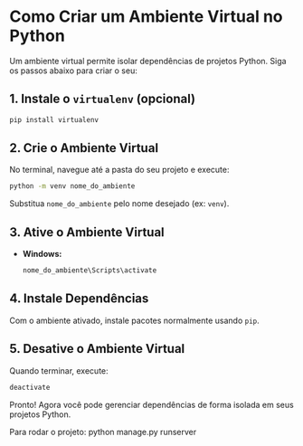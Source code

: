 # Como Criar um Ambiente Virtual no Python

Um ambiente virtual permite isolar dependências de projetos Python. Siga os passos abaixo para criar o seu:

## 1. Instale o `virtualenv` (opcional)

```bash
pip install virtualenv
```

## 2. Crie o Ambiente Virtual

No terminal, navegue até a pasta do seu projeto e execute:

```bash
python -m venv nome_do_ambiente
```

Substitua `nome_do_ambiente` pelo nome desejado (ex: `venv`).

## 3. Ative o Ambiente Virtual

- **Windows:**
    ```bash
    nome_do_ambiente\Scripts\activate
    ```
    
## 4. Instale Dependências

Com o ambiente ativado, instale pacotes normalmente usando `pip`.

## 5. Desative o Ambiente Virtual

Quando terminar, execute:

```bash
deactivate
```

Pronto! Agora você pode gerenciar dependências de forma isolada em seus projetos Python.

Para rodar o projeto: python manage.py runserver
